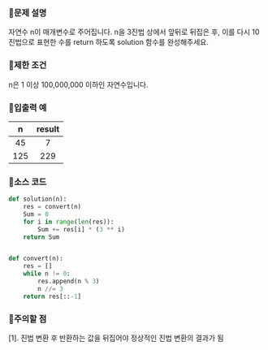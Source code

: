 ### 📌문제 설명

자연수 n이 매개변수로 주어집니다. n을 3진법 상에서 앞뒤로 뒤집은 후, 이를 다시 10진법으로 표현한 수를 return 하도록 solution 함수를 완성해주세요.

### 📌제한 조건

n은 1 이상 100,000,000 이하인 자연수입니다.

### 📌입출력 예

|n|result|
|:-----:|:-----:|
|45|7|
|125|229|

### 📌소스 코드

```python
def solution(n):
    res = convert(n)
    Sum = 0
    for i in range(len(res)):
        Sum += res[i] * (3 ** i)
    return Sum


def convert(n):
    res = []
    while n != 0:
        res.append(n % 3)
        n //= 3
    return res[::-1]
```

### 📌주의할 점

[1]. 진법 변환 후 반환하는 값을 뒤집어야 정상적인 진법 변환의 결과가 됨
